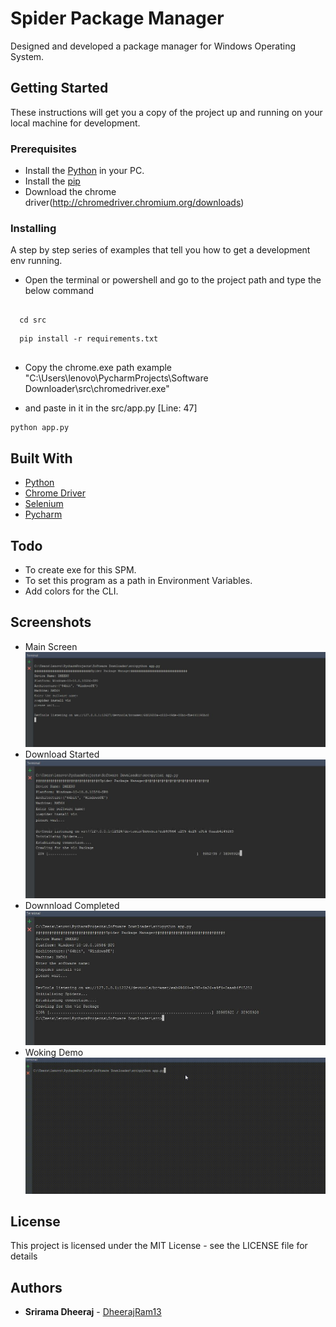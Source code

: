 # Spider Package Manager
Designed and developed a package manager for Windows Operating System.

## Getting Started

These instructions will get you a copy of the project up and running on your local machine for development.

### Prerequisites

* Install the [Python](https://www.python.org/) in your PC.
* Install the [pip](https://pypi.org/project/pip/)
* Download the chrome driver(http://chromedriver.chromium.org/downloads)

### Installing

A step by step series of examples that tell you how to get a development env running.
* Open the terminal or powershell and go to the project path and type the below command


```

  cd src

```

```
  pip install -r requirements.txt 
  
```

* Copy the chrome.exe path example "C:\Users\lenovo\PycharmProjects\Software Downloader\src\chromedriver.exe"

* and paste in it in the src/app.py [Line: 47]




```
python app.py
```


## Built With

* [Python](https://www.python.org/)  
* [Chrome Driver](http://chromedriver.chromium.org/)
* [Selenium](https://www.seleniumhq.org/)
* [Pycharm](https://www.jetbrains.com/pycharm/)

## Todo

* To create exe for this SPM.
* To set this program as a path in Environment Variables.
* Add colors for the CLI.



## Screenshots
 * Main Screen 
  ![](Images/img1.png) 
 * Download Started  
  ![](Images/img2.png) 
 * Downnload Completed  
  ![](Images/img3.png) 
 * Woking Demo 
  ![](Images/demo.gif) 
  
## License
This project is licensed under the MIT License - see the LICENSE file for details
  
  
## Authors

* **Srirama Dheeraj** - [DheerajRam13](https://github.com/dheerajram13/)
